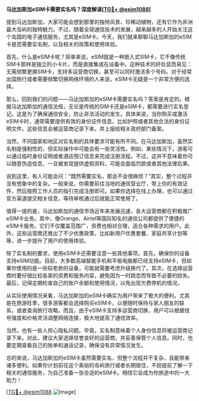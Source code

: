 **马达加斯加eSIM卡需要实名吗？深度解读[[TG💪+ @esim1088](https://t.me/s/esim1088)]**

提到马达加斯加，大家可能会想到那里的独特风景、珍稀动植物，还有它作为非洲最大岛屿的独特魅力。不过，随着全球通信技术的发展，越来越多的人开始关注这个岛国的电子通信服务，尤其是eSIM卡。今天，我们就来聊聊马达加斯加的eSIM卡是否需要实名制，以及相关的政策和使用体验。

首先，什么是eSIM卡呢？简单来说，eSIM就是一种嵌入式SIM卡，它不像传统SIM卡那样是独立的小卡片，而是直接集成在设备中。这种技术的好处显而易见：无需频繁更换SIM卡，支持多运营商切换，甚至可以同时激活多个号码。对于经常出国旅行或者需要频繁切换网络环境的人来说，eSIM卡无疑是一个非常方便的选择。

那么，回到我们的问题——马达加斯加的eSIM卡需要实名吗？答案是肯定的。根据马达加斯加的通信法规，无论是传统的SIM卡还是eSIM卡，都需要进行实名登记。这是为了确保通信安全，防止非法活动的发生。具体来说，当你购买或激活eSIM卡时，通常需要提供有效的身份证件信息，比如护照或者其他合法的身份证明文件。这些信息会被运营商记录下来，并上报给相关政府部门备案。

当然，不同国家和地区对实名制的具体要求可能有所不同。在马达加斯加，虽然实名制是强制性的，但实际操作中可能会有一些灵活性。例如，某些情况下，游客可以通过临时身份证明或者酒店预订信息来完成注册流程。不过，这并不意味着你可以随意伪造信息，一旦被发现提供虚假资料，可能会面临罚款或者其他法律后果。

说到这里，有人可能会问：“既然需要实名，那会不会很麻烦？”其实，整个过程并没有想象中的复杂。一般来说，你需要前往当地的通信营业厅，带上你的有效证件，然后按照工作人员的指引完成注册即可。如果你选择在线上办理，也可以通过官方渠道提交相关信息，等待审核通过后就能正常使用了。

值得一提的是，马达加斯加的通信市场近年来发展迅速，各大运营商都在积极推广eSIM卡业务。其中，像Orange、Airtel等国际知名的通信公司都提供了便捷的eSIM卡服务。它们不仅覆盖范围广，资费也相对合理，适合各种需求的用户。此外，这些运营商还推出了不少优惠政策，比如新用户优惠套餐、家庭共享计划等等，进一步提升了用户的使用体验。

除了实名制的要求，使用eSIM卡还需要注意一些其他事项。首先，确保你的设备支持eSIM功能。目前，大多数高端智能手机和平板电脑都已经支持eSIM卡，但如果你使用的是一些较老款的设备，可能就需要考虑升级换代了。其次，在选择运营商时要仔细比较各家的资费和服务内容，避免因为一时疏忽而导致不必要的损失。最后，记得定期检查自己的账户余额和使用情况，以免出现欠费停机的情况。

从实际使用情况来看，马达加斯加的eSIM卡确实为用户带来了极大的便利。尤其是在旅游旺季，很多游客都会选择购买eSIM卡，以便随时保持与家人朋友的联系，或者查询旅行攻略。而且，由于eSIM卡支持多运营商切换，用户可以根据信号强度和价格灵活调整网络连接，极大地提高了通信效率。

当然，也有一些人担心隐私问题。毕竟，实名制意味着个人身份信息将被运营商记录下来。对此，建议大家选择信誉良好的运营商，并妥善保管个人信息。同时，也要定期查看自己的账单和通话记录，确保没有异常情况发生。

总的来说，马达加斯加的eSIM卡虽然需要实名，但整个流程并不复杂，且能带来诸多便利。如果你计划前往这个美丽的岛屿旅行或者长期居住，不妨提前了解一下相关的通信服务，为自己准备一张合适的eSIM卡。相信它会成为你旅途中的一大助力！

[[TG💪+ @esim1088](https://t.me/s/esim1088) ![Image](https://i.postimg.cc/4NQfJmqS/Snipaste-2025-05-13-00-14-12.png)]